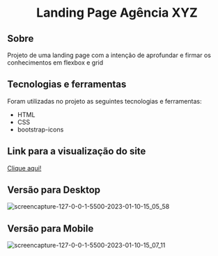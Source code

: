 <h1 align="center" id="top">Landing Page Agência XYZ</h1>

<h2>Sobre </h2>

  Projeto de uma landing page com a intenção de aprofundar e firmar os conhecimentos em flexbox e grid

<h2>Tecnologias e ferramentas</h2>

Foram utilizadas no projeto as seguintes tecnologias e ferramentas:

* HTML
* CSS
* bootstrap-icons

<h2 id="link">Link para a visualização do site</h2>
 <a href="https://sturdy-flight.surge.sh/" target= _blank>Clique aqui!</a>
 
 <h2>Versão para Desktop</h2>
 
 ![screencapture-127-0-0-1-5500-2023-01-10-15_05_58](https://user-images.githubusercontent.com/93088559/211629707-17cbf016-7bcf-44f6-8ae9-98fed0d8aacb.png)

 <h2>Versão para Mobile</h2>
 
 ![screencapture-127-0-0-1-5500-2023-01-10-15_07_11](https://user-images.githubusercontent.com/93088559/211629723-7dea868d-fbda-4d43-a88f-da2f424e3740.png)
